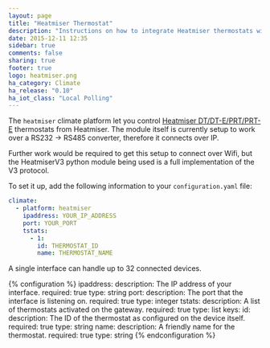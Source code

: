 ```yaml
---
layout: page
title: "Heatmiser Thermostat"
description: "Instructions on how to integrate Heatmiser thermostats within Home Assistant."
date: 2015-12-11 12:35
sidebar: true
comments: false
sharing: true
footer: true
logo: heatmiser.png
ha_category: Climate
ha_release: "0.10"
ha_iot_class: "Local Polling"
---
```


The `heatmiser` climate platform let you control [Heatmiser DT/DT-E/PRT/PRT-E](http://www.heatmisershop.co.uk/heatmiser-slimline-programmable-room-thermostat/) thermostats from Heatmiser. The module itself is currently setup to work over a RS232 -> RS485 converter, therefore it connects over IP.

Further work would be required to get this setup to connect over Wifi, but the HeatmiserV3 python module being used is a full implementation of the V3 protocol.

To set it up, add the following information to your `configuration.yaml` file:

```yaml
climate:
  - platform: heatmiser
    ipaddress: YOUR_IP_ADDRESS
    port: YOUR_PORT
    tstats:
      - 1:
        id: THERMOSTAT_ID
        name: THERMOSTAT_NAME
```

A single interface can handle up to 32 connected devices.

{% configuration %}
ipaddress:
  description: The IP address of your interface.
  required: true
  type: string
port:
  description: The port that the interface is listening on.
  required: true
  type: integer
tstats:
  description: A list of thermostats activated on the gateway.
  required: true
  type: list
  keys:
    id:
      description: The ID of the thermostat as configured on the device itself.
      required: true
      type: string
    name:
      description: A friendly name for the thermostat.
      required: true
      type: string
{% endconfiguration %}
